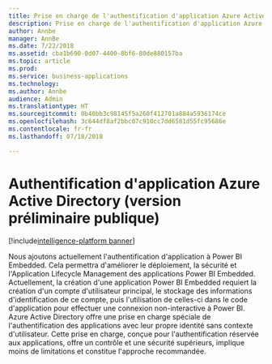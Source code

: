 ```yaml
---
title: Prise en charge de l'authentification d'application Azure Active Directory
description: Prise en charge de l'authentification d'application Azure Active Directory
author: Annbe
manager: AnnBe
ms.date: 7/22/2018
ms.assetid: cba1b690-0d07-4400-8bf6-80de880157ba
ms.topic: article
ms.prod: 
ms.service: business-applications
ms.technology: 
ms.author: Annbe
audience: Admin
ms.translationtype: HT
ms.sourcegitcommit: 0b40bb3c98145f5a260f412701a884a5936174ce
ms.openlocfilehash: 3c644df8af2bbc07c910cc7dd6581d55fc95686e
ms.contentlocale: fr-fr
ms.lasthandoff: 07/18/2018

---
```

# <a name="azure-active-directory-application-authentication-public-preview"></a>Authentification d'application Azure Active Directory (version préliminaire publique)

[!include[intelligence-platform banner](../../includes/intelligence-platform.md)]




Nous ajoutons actuellement l'authentification d'application à Power BI Embedded. Cela permettra d'améliorer le déploiement, la sécurité et l'Application Lifecycle Management des applications Power BI Embedded. Actuellement, la création d'une application Power BI Embedded requiert la création d'un compte d'utilisateur principal, le stockage des informations d'identification de ce compte, puis l'utilisation de celles-ci dans le code d'application pour effectuer une connexion non-interactive à Power BI. Azure Active Directory offre une prise en charge spéciale de l'authentification des applications avec leur propre identité sans contexte d'utilisateur. Cette prise en charge, conçue pour l'authentification réservée aux applications, offre un contrôle et une sécurité supérieurs, implique moins de limitations et constitue l'approche recommandée. 

